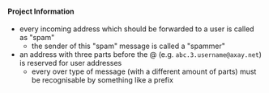 #### Project Information
 - every incoming address which should be forwarded to a user is called as "spam"
    - the sender of this "spam" message is called a "spammer"
 - an address with three parts before the @ (e.g. `abc.3.username@axay.net`) is reserved for user addresses
    - every over type of message (with a different amount of parts) must be recognisable by something like a prefix